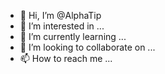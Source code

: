 - 👋 Hi, I’m @AlphaTip
- 👀 I’m interested in ...
- 🌱 I’m currently learning ...
- 💞️ I’m looking to collaborate on ...
- 📫 How to reach me ...

<!---
AlphaTip/AlphaTip is a ✨ special ✨ repository because its `README.md` (this file) appears on your GitHub profile.
You can click the Preview link to take a look at your changes.
--->
